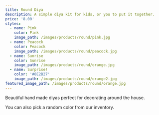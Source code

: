 ```yaml
---
title: Round Diya
description: A simple diya kit for kids, or you to put it together.
price: '8.00'
styles:
  - name: Pink
    color: Pink
    image_path: /images/products/round/pink.jpg
  - name: Peacock
    color: Peacock
    image_path: /images/products/round/peacock.jpg
  - name: Sunrise
    color: Sunrise
    image_path: /images/products/round/orange.jpg
  - name: Surprise! 
    color: '#8E2B27'
    image_path: /images/products/round/orange2.jpg
featured_image_path: /images/products/round/orange.jpg
---
```


Beautiful hand made diyas perfect for decorating around the house. 

You can also pick a random color from our inventory.
